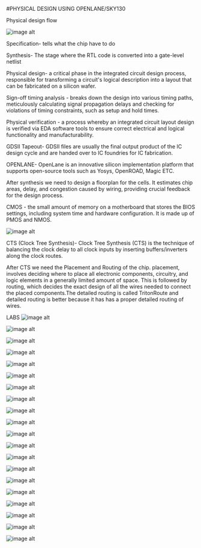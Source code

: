 #PHYSICAL DESIGN USING OPENLANE/SKY130

Physical design flow

![image alt](https://github.com/Ahtesham18112011/vsd-iat/blob/479f28a0b95dda97856e9f78be94fc9961798c5b/Screenshot%20from%202025-01-31%2015-34-36.png)

Specification- tells what the chip have to do 

Synthesis- The stage where the RTL code is converted into a gate-level netlist

Physical design- a critical phase in the integrated circuit design process, responsible for transforming a circuit's logical description into a layout that can be fabricated on a silicon wafer.

Sign-off timing analysis - breaks down the design into various timing paths, meticulously calculating signal propagation delays and checking for violations of timing constraints, such as setup and hold times.

Physical verification - a process whereby an integrated circuit layout design is verified via EDA software tools to ensure correct electrical and logical functionality and manufacturability.

GDSII Tapeout- GDSII files are usually the final output product of the IC design cycle and are handed over to IC foundries for IC fabrication.

OPENLANE- OpenLane is an innovative silicon implementation platform that supports open-source tools such as Yosys, OpenROAD, Magic ETC.


After synthesis we need to design a floorplan for the cells. It estimates chip areas, delay, and congestion caused by wiring, providing crucial feedback for the design process.

CMOS - the small amount of memory on a motherboard that stores the BIOS settings, including system time and hardware configuration. It is made up of PMOS and NMOS.

![image alt](https://github.com/Ahtesham18112011/vsd-iat/blob/9645b2cbeb3f19618a3a982d6b3e3c347e47c76f/Screenshot%20from%202025-01-31%2014-31-44.png)

CTS (Clock Tree Synthesis)- Clock Tree Synthesis (CTS) is the technique of balancing the clock delay to all clock inputs by inserting buffers/inverters along the clock routes.

After CTS we need the Placement and Routing of the chip. placement, involves deciding where to place all electronic components, circuitry, and logic elements in a generally limited amount of space. This is followed by routing, which decides the exact design of all the wires needed to connect the placed components.The detailed routing is called TritonRoute and detailed routing is better because 
it has has a proper detailed routing of wires.



LABS
![image alt](https://github.com/Ahtesham18112011/vsd-iat/blob/4341811310dc93d2e5bc7c0169d72f5d3c15f2f2/Screenshot%20from%202025-01-31%2010-27-59.png)

![image alt](https://github.com/Ahtesham18112011/vsd-iat/blob/aa63bf3a71ccccd912e694ecb7fa6ff6cb5658a3/Screenshot%20from%202025-01-31%2010-31-44.png)

![image alt](https://github.com/Ahtesham18112011/vsd-iat/blob/fc68c442c9828d232eae90b74cfbb4a9f5be768d/Screenshot%20from%202025-01-31%2010-37-13.png)

![image alt](https://github.com/Ahtesham18112011/vsd-iat/blob/638c6f0100cacc627b7fd6d7ab64dbe53e6c2318/Screenshot%20from%202025-01-31%2010-37-20.png)

![image alt](https://github.com/Ahtesham18112011/vsd-iat/blob/c0af0b46d2abc88e8c2a6dbf6cac7c7e7ea13cd5/Screenshot%20from%202025-01-31%2010-37-25.png)

![image alt](https://github.com/Ahtesham18112011/vsd-iat/blob/a1799d7759766b76aa20c38f2a6c64fac8aac7bd/Screenshot%20from%202025-01-31%2010-39-25.png)

![image alt](https://github.com/Ahtesham18112011/vsd-iat/blob/0a84f45419f09f545a12218324eb8d1f1041d33a/Screenshot%20from%202025-01-31%2010-41-45.png)

![image alt](https://github.com/Ahtesham18112011/vsd-iat/blob/af196879a36f254cd980c749e80b2e43a1a692da/Screenshot%20from%202025-01-31%2010-41-47.png)

![image alt](https://github.com/Ahtesham18112011/vsd-iat/blob/5bda2497eb097b0c0cfa6bb0b18add6ab56f039d/Screenshot%20from%202025-01-31%2010-51-34.png)

![image alt]()

![image alt]()

![image alt]()

![image alt]()

![image alt]()

![image alt]()

![image alt]()

![image alt]()

![image alt]()

![image alt]()

![image alt]()
